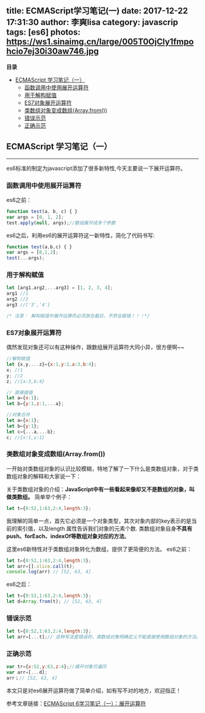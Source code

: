 title: ECMAScript学习笔记(一)
date: 2017-12-22 17:31:30
author: 李爽lisa
category: javascrip
tags: [es6]
photos: https://ws1.sinaimg.cn/large/005T0OjCly1fmpohcio7ej30i30aw746.jpg
---

<!-- START doctoc generated TOC please keep comment here to allow auto update -->
<!-- DON'T EDIT THIS SECTION, INSTEAD RE-RUN doctoc TO UPDATE -->
**目录**

- [ECMAScript 学习笔记（一）](#ecmascript-%E5%AD%A6%E4%B9%A0%E7%AC%94%E8%AE%B0%E4%B8%80)
  - [函数调用中使用展开运算符](#%E5%87%BD%E6%95%B0%E8%B0%83%E7%94%A8%E4%B8%AD%E4%BD%BF%E7%94%A8%E5%B1%95%E5%BC%80%E8%BF%90%E7%AE%97%E7%AC%A6)
  - [用于解构赋值](#%E7%94%A8%E4%BA%8E%E8%A7%A3%E6%9E%84%E8%B5%8B%E5%80%BC)
  - [ES7对象展开运算符](#es7%E5%AF%B9%E8%B1%A1%E5%B1%95%E5%BC%80%E8%BF%90%E7%AE%97%E7%AC%A6)
  - [类数组对象变成数组(Array.from())](#%E7%B1%BB%E6%95%B0%E7%BB%84%E5%AF%B9%E8%B1%A1%E5%8F%98%E6%88%90%E6%95%B0%E7%BB%84arrayfrom)
  - [错误示范](#%E9%94%99%E8%AF%AF%E7%A4%BA%E8%8C%83)
  - [正确示范](#%E6%AD%A3%E7%A1%AE%E7%A4%BA%E8%8C%83)

<!-- END doctoc generated TOC please keep comment here to allow auto update -->


## ECMAScript 学习笔记（一）
------
es6标准的制定为javascript添加了很多新特性,今天主要说一下展开运算符。
### 函数调用中使用展开运算符
es6之前：
```javascript
function test(a, b, c) { }
var args = [0, 1, 2];
test.apply(null, args);//数组展开成多个参数
```
es6之后，利用es6的展开运算符这一新特性，简化了代码书写:
```javascript
function test(a,b,c) { }
var args = [0,1,2];
test(...args);
```
### 用于解构赋值
```javascript
let [arg1,arg2,...arg3] = [1, 2, 3, 4];
arg1 //1
arg2 //2
arg3 //['3','4']

/* 注意： 解构赋值中展开运算符必须放在最后，不然会报错！！！*/
```
### ES7对象展开运算符
偶然发现对象还可以有这种操作，跟数组展开运算符大同小异，很方便啊~~
```javascript
//解构赋值
let {x,y,...z}={x:1,y:2,a:3,b:4};
x; //1
y; //2
z; //{a:3,b:4}

// 直接插值
let a={x:1};
let b={y:1,z:1,...a};

//对象合并
let a={x:1};
let b={y:1};
let c={...a,...b};
c; //{x:1,y:1}
```
### 类数组对象变成数组(Array.from())
一开始对类数组对象的认识比较模糊，特地了解了一下什么是类数组对象，对于类数组对象的解释和大家说一下：

关于类数组对象的介绍：**JavaScript中有一些看起来像却又不是数组的对象，叫做类数组。**
简单举个例子：
```javascript
let t={0:52,1:63,2:4,length:3};

```
我理解的简单一点，首先它必须是一个对象类型，其次对象内部的key表示的是当前的索引值，以及length 属性告诉我们对象的元素个数. 类数组对象自身**不具有push、forEach、indexOf等数组对象对应的方法**。

这里es6新特性对于类数组对象转化为数组，提供了更简便的方法。
es6之前：
```javascript
let t={0:52,1:63,2:4,length:3};
let arr=[].slice.call(t);
console.log(arr) // [52, 63, 4]
```
es6之后：
```javascript
let t={0:52,1:63,2:4,length:3};
let d=Array.from(t); // [52, 63, 4]

```
### 错误示范
```javascript
let t={0:52,1:63,2:4,length:3};
let arr=[...t];// 这种写法是错误的，类数组对象明确定义不能直接使用数组对象的方法。只有展开对象是可遍历的情况下可以这样写。
```
### 正确示范
```javascript
var tr={x:52,y:63,z:4};//展开对象可遍历
var arr=[...d];
arr；// [52, 63, 4]
```


本文只是对es6展开运算符做了简单介绍，如有写不对的地方，欢迎指正！

参考文章链接：[ECMAScript 6学习笔记（一）：展开运算符][1]

[1]: https://www.cnblogs.com/mingjiezhang/p/5903026.html
